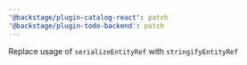 ```yaml
---
'@backstage/plugin-catalog-react': patch
'@backstage/plugin-todo-backend': patch
---
```


Replace usage of `serializeEntityRef` with `stringifyEntityRef`
